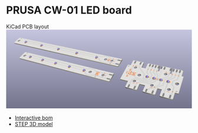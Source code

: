 # PRUSA CW-01 LED board

KiCad PCB layout
![PCB](rev.01c/led-panel-01c.png)
* [Interactive bom](http://htmlpreview.github.io/?https://github.com/prusa3d/CW-01-LED-PCB/blob/master/rev.01c/ibom.html)
* [STEP 3D model](rev.01c/led-panel.step)

